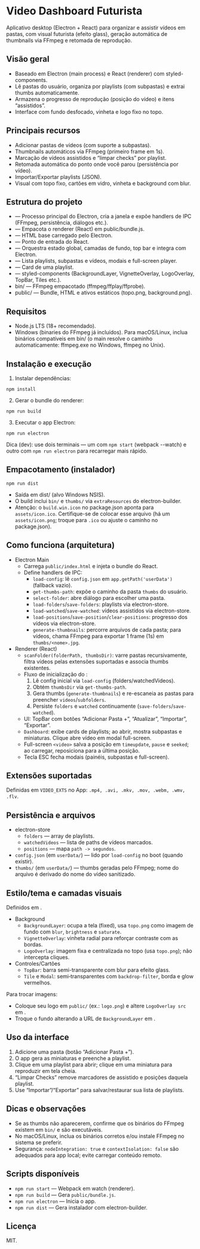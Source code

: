 # Video Dashboard Futurista

Aplicativo desktop (Electron + React) para organizar e assistir vídeos em pastas, com visual futurista (efeito glass), geração automática de thumbnails via FFmpeg e retomada de reprodução.

## Visão geral
- Baseado em Electron (main process) e React (renderer) com styled-components.
- Lê pastas do usuário, organiza por playlists (com subpastas) e extrai thumbs automaticamente.
- Armazena o progresso de reprodução (posição do vídeo) e itens “assistidos”.
- Interface com fundo desfocado, vinheta e logo fixo no topo.

## Principais recursos
- Adicionar pastas de vídeos (com suporte a subpastas).
- Thumbnails automáticos via FFmpeg (primeiro frame em 1s).
- Marcação de vídeos assistidos e “limpar checks” por playlist.
- Retomada automática do ponto onde você parou (persistência por vídeo).
- Importar/Exportar playlists (JSON).
- Visual com topo fixo, cartões em vidro, vinheta e background com blur.

## Estrutura do projeto
- <mcfile name="main.js" path="c:\Users\JOEL-PREVENDAS\OneDrive - MOBITECH TECNOLOGIA LTDA\Área de Trabalho\Nova pasta\video_dashboard\main.js"></mcfile> — Processo principal do Electron, cria a janela e expõe handlers de IPC (FFmpeg, persistência, diálogos etc.).
- <mcfile name="webpack.config.js" path="c:\Users\JOEL-PREVENDAS\OneDrive - MOBITECH TECNOLOGIA LTDA\Área de Trabalho\Nova pasta\video_dashboard\webpack.config.js"></mcfile> — Empacota o renderer (React) em public/bundle.js.
- <mcfile name="public/index.html" path="c:\Users\JOEL-PREVENDAS\OneDrive - MOBITECH TECNOLOGIA LTDA\Área de Trabalho\Nova pasta\video_dashboard\public\index.html"></mcfile> — HTML base carregado pelo Electron.
- <mcfile name="src/index.jsx" path="c:\Users\JOEL-PREVENDAS\OneDrive - MOBITECH TECNOLOGIA LTDA\Área de Trabalho\Nova pasta\video_dashboard\src\index.jsx"></mcfile> — Ponto de entrada do React.
- <mcfile name="src/App.jsx" path="c:\Users\JOEL-PREVENDAS\OneDrive - MOBITECH TECNOLOGIA LTDA\Área de Trabalho\Nova pasta\video_dashboard\src\App.jsx"></mcfile> — Orquestra estado global, camadas de fundo, top bar e integra com Electron.
- <mcfile name="src/Dashboard.jsx" path="c:\Users\JOEL-PREVENDAS\OneDrive - MOBITECH TECNOLOGIA LTDA\Área de Trabalho\Nova pasta\video_dashboard\src\Dashboard.jsx"></mcfile> — Lista playlists, subpastas e vídeos, modais e full-screen player.
- <mcfile name="src/FolderTile.jsx" path="c:\Users\JOEL-PREVENDAS\OneDrive - MOBITECH TECNOLOGIA LTDA\Área de Trabalho\Nova pasta\video_dashboard\src\FolderTile.jsx"></mcfile> — Card de uma playlist.
- <mcfile name="src/styles.js" path="c:\Users\JOEL-PREVENDAS\OneDrive - MOBITECH TECNOLOGIA LTDA\Área de Trabalho\Nova pasta\video_dashboard\src\styles.js"></mcfile> — styled-components (BackgroundLayer, VignetteOverlay, LogoOverlay, TopBar, Tiles etc.).
- bin/ — FFmpeg empacotado (ffmpeg/ffplay/ffprobe). 
- public/ — Bundle, HTML e ativos estáticos (topo.png, background.png).

## Requisitos
- Node.js LTS (18+ recomendado).
- Windows (binaries do FFmpeg já incluídos). Para macOS/Linux, inclua binários compatíveis em bin/ (o main resolve o caminho automaticamente: ffmpeg.exe no Windows, ffmpeg no Unix).

## Instalação e execução
1) Instalar dependências:
```
npm install
```
2) Gerar o bundle do renderer:
```
npm run build
```
3) Executar o app Electron:
```
npm run electron
```
Dica (dev): use dois terminais — um com `npm start` (webpack --watch) e outro com `npm run electron` para recarregar mais rápido.

## Empacotamento (instalador)
```
npm run dist
```
- Saída em dist/ (alvo Windows NSIS).
- O build inclui `bin/` e `thumbs/` via `extraResources` do electron-builder.
- Atenção: o `build.win.icon` no package.json aponta para `assets/icon.ico`. Certifique-se de colocar esse arquivo (há um `assets/icon.png`; troque para `.ico` ou ajuste o caminho no package.json).

## Como funciona (arquitetura)
- Electron Main
  - Carrega `public/index.html` e injeta o bundle do React.
  - Define handlers de IPC:
    - `load-config`: lê `config.json` em `app.getPath('userData')` (fallback vazio).
    - `get-thumbs-path`: expõe o caminho da pasta `thumbs` do usuário.
    - `select-folder`: abre diálogo para escolher uma pasta.
    - `load-folders`/`save-folders`: playlists via electron-store.
    - `load-watched`/`save-watched`: vídeos assistidos via electron-store.
    - `load-positions`/`save-position`/`clear-positions`: progresso dos vídeos via electron-store.
    - `generate-thumbnails`: percorre arquivos de cada pasta; para vídeos, chama FFmpeg para exportar 1 frame (1s) em `thumbs/<nome>.jpg`.
- Renderer (React)
  - `scanFolder(folderPath, thumbsDir)`: varre pastas recursivamente, filtra vídeos pelas extensões suportadas e associa thumbs existentes.
  - Fluxo de inicialização do <mcfile name="src/App.jsx" path="c:\Users\JOEL-PREVENDAS\OneDrive - MOBITECH TECNOLOGIA LTDA\Área de Trabalho\Nova pasta\video_dashboard\src\App.jsx"></mcfile>:
    1. Lê config inicial via `load-config` (folders/watchedVideos).
    2. Obtém `thumbsDir` via `get-thumbs-path`.
    3. Gera thumbs (`generate-thumbnails`) e re-escaneia as pastas para preencher `videos`/`subfolders`.
    4. Persiste `folders` e `watched` continuamente (`save-folders`/`save-watched`).
  - UI: TopBar com botões “Adicionar Pasta +”, “Atualizar”, “Importar”, “Exportar”.
  - `Dashboard`: exibe cards de playlists; ao abrir, mostra subpastas e miniaturas. Clique abre vídeo em modal full-screen.
  - Full-screen `<video>` salva a posição em `timeupdate`, `pause` e `seeked`; ao carregar, reposiciona para a última posição.
  - Tecla ESC fecha modais (painéis, subpastas e full-screen).

## Extensões suportadas
Definidas em `VIDEO_EXTS` no App: `.mp4, .avi, .mkv, .mov, .webm, .wmv, .flv`.

## Persistência e arquivos
- electron-store
  - `folders` — array de playlists.
  - `watchedVideos` — lista de paths de vídeos marcados.
  - `positions` — mapa `path -> segundos`.
- `config.json` (em `userData/`) — lido por `load-config` no boot (quando existir).
- `thumbs/` (em `userData/`) — thumbs geradas pelo FFmpeg; nome do arquivo é derivado do nome do vídeo sanitizado.

## Estilo/tema e camadas visuais
Definidos em <mcfile name="src/styles.js" path="c:\Users\JOEL-PREVENDAS\OneDrive - MOBITECH TECNOLOGIA LTDA\Área de Trabalho\Nova pasta\video_dashboard\src\styles.js"></mcfile>.
- Background
  - `BackgroundLayer`: ocupa a tela (fixed), usa `topo.png` como imagem de fundo com `blur`, `brightness` e `saturate`.
  - `VignetteOverlay`: vinheta radial para reforçar contraste com as bordas.
  - `LogoOverlay`: imagem fixa e centralizada no topo (usa `topo.png`); não intercepta cliques.
- Controles/Cartões
  - `TopBar`: barra semi-transparente com blur para efeito glass.
  - `Tile` e `Modal`: semi‑transparentes com `backdrop-filter`, borda e glow vermelhos.

Para trocar imagens:
- Coloque seu logo em `public/` (ex.: `logo.png`) e altere `LogoOverlay src` em <mcfile name="src/App.jsx" path="c:\Users\JOEL-PREVENDAS\OneDrive - MOBITECH TECNOLOGIA LTDA\Área de Trabalho\Nova pasta\video_dashboard\src\App.jsx"></mcfile>.
- Troque o fundo alterando a URL de `BackgroundLayer` em <mcfile name="src/styles.js" path="c:\Users\JOEL-PREVENDAS\OneDrive - MOBITECH TECNOLOGIA LTDA\Área de Trabalho\Nova pasta\video_dashboard\src\styles.js"></mcfile>.

## Uso da interface
1. Adicione uma pasta (botão “Adicionar Pasta +”).
2. O app gera as miniaturas e preenche a playlist.
3. Clique em uma playlist para abrir; clique em uma miniatura para reproduzir em tela cheia.
4. “Limpar Checks” remove marcadores de assistido e posições daquela playlist.
5. Use “Importar”/“Exportar” para salvar/restaurar sua lista de playlists.

## Dicas e observações
- Se as thumbs não aparecerem, confirme que os binários do FFmpeg existem em `bin/` e são executáveis.
- No macOS/Linux, inclua os binários corretos e/ou instale FFmpeg no sistema se preferir.
- Segurança: `nodeIntegration: true` e `contextIsolation: false` são adequados para app local; evite carregar conteúdo remoto.

## Scripts disponíveis
- `npm run start` — Webpack em watch (renderer).
- `npm run build` — Gera `public/bundle.js`.
- `npm run electron` — Inicia o app.
- `npm run dist` — Gera instalador com electron-builder.

## Licença
MIT.